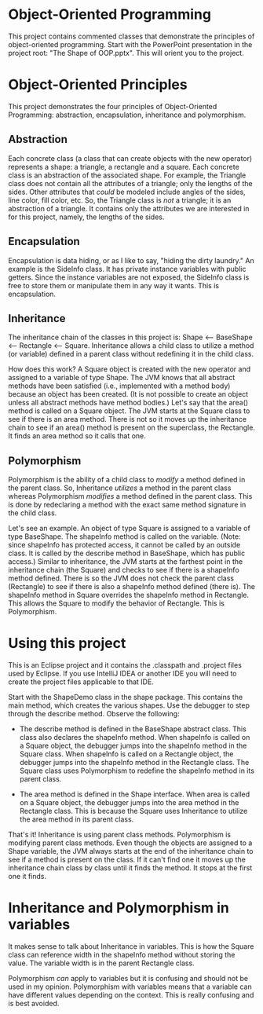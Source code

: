 # Object-Oriented Programming
This project contains commented classes that demonstrate the principles of object-oriented programming. Start with the PowerPoint presentation in the project root: "The Shape of OOP.pptx". This will orient you to the project.

# Object-Oriented Principles
This project demonstrates the four principles of Object-Oriented Programming: abstraction, encapsulation, inheritance and polymorphism.

## Abstraction
Each concrete class (a class that can create objects with the new operator) represents a shape: a triangle, a rectangle and a square. Each concrete class is an abstraction of the associated shape. For example, the Triangle class does not contain all the attributes of a triangle; only the lengths of the sides. Other attributes that  _could_  be modeled include angles of the sides, line color, fill color, etc. So, the Triangle class is  _not_  a triangle; it is an abstraction of a triangle. It contains only the attributes we are interested in for this project, namely, the lengths of the sides.

## Encapsulation
Encapsulation is data hiding, or as I like to say, "hiding the dirty laundry." An example is the SideInfo class. It has private instance variables with public getters. Since the instance variables are not exposed, the SideInfo class is free to store them or manipulate them in any way it wants. This is encapsulation.

## Inheritance
The inheritance chain of the classes in this project is: Shape <-- BaseShape <-- Rectangle <-- Square. Inheritance allows a child class to utilize a method (or variable) defined in a parent class without redefining it in the child class.

How does this work? A Square object is created with the new operator and assigned to a variable of type Shape. The JVM knows that all abstract methods have been satisfied (i.e., implemented with a method body) because an object has been created. (It is not possible to create an object unless all abstract methods have method bodies.) Let's say that the area() method is called on a Square object. The JVM starts at the Square class to see if there is an area method. There is not so it moves up the inheritance chain to see if an area() method is present on the superclass, the Rectangle. It finds an area method so it calls that one.

## Polymorphism
Polymorphism is the ability of a child class to  _modify_  a method defined in the parent class. So, Inheritance  _utilizes_  a method in the parent class whereas Polymorphism  _modifies_  a method defined in the parent class. This is done by redeclaring a method with the exact same method signature in the child class.

Let's see an example. An object of type Square is assigned to a variable of type BaseShape. The shapeInfo method is called on the variable. (Note: since shapeInfo has protected access, it cannot be called by an outside class. It is called by the describe method in BaseShape, which has public access.) Similar to inheritance, the JVM starts at the farthest point in the inheritance chain (the Square) and checks to see if there is a shapeInfo method defined. There is so the JVM does not check the parent class (Rectangle) to see if there is also a shapeInfo method defined (there is). The shapeInfo method in Square overrides the shapeInfo method in Rectangle. This allows the Square to modify the behavior of Rectangle. This is Polymorphism.

# Using this project
This is an Eclipse project and it contains the .classpath and .project files used by Eclipse. If you use IntelliJ IDEA or another IDE you will need to create the project files applicable to that IDE.

Start with the ShapeDemo class in the shape package. This contains the main method, which creates the various shapes. Use the debugger to step through the describe method. Observe the following:

* The describe method is defined in the BaseShape abstract class. This class also declares the shapeInfo method. When shapeInfo is called on a Square object, the debugger jumps into the shapeInfo method in the Square class. When shapeInfo is called on a Rectangle object, the debugger jumps into the shapeInfo method in the Rectangle class. The Square class uses Polymorphism to redefine the shapeInfo method in its parent class.

* The area method is defined in the Shape interface. When area is called on a Square object, the debugger jumps into the area method in the Rectangle class. This is because the Square uses Inheritance to utilize the area method in its parent class.

That's it! Inheritance is using parent class methods. Polymorphism is modifying parent class methods. Even though the objects are assigned to a Shape variable, the JVM always starts at the end of the inheritance chain to see if a method is present on the class. If it can't find one it moves up the inheritance chain class by class until it finds the method. It  stops at the first one it finds.

# Inheritance and Polymorphism in variables
It makes sense to talk about Inheritance in variables. This is how the Square class can reference width in the shapeInfo method without storing the value. The variable width is in the parent Rectangle class.

Polymorphism  _can_  apply to variables but it is confusing and should not be used in my opinion. Polymorphism with variables means that a variable can have different values depending on the context. This is really confusing and is best avoided.
